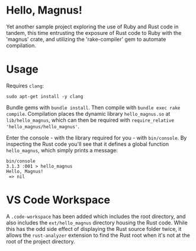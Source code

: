 # Hello, Magnus!

Yet another sample project exploring the use of Ruby and Rust code in tandem, this time entrusting the exposure of Rust code to Ruby with the 'magnus' crate, and utilizing the 'rake-compiler' gem to automate compilation.

# Usage

Requires `clang`: 

```
sudo apt-get install -y clang
```

Bundle gems with `bundle install`. Then compile with `bundle exec rake compile`. Compilation places the dynamic library `hello_magnus.so` at `lib/hello_magnus`, which can then be required with `require_relative 'hello_magnus/hello_magnus'`.

Enter the console - with the library required for you - with `bin/console`. By inspecting the Rust code you'll see that it defines a global function `hello_magnus`, which simply prints a message:

```
bin/console
3.1.3 :001 > hello_magnus
Hello, Magnus!
 => nil
```

# VS Code Workspace

A `.code-workspace` has been added which includes the root directory, and also includes the `ext/hello_magnus` directory housing the Rust code. While this has the odd side effect of displaying the Rust source folder twice, it allows the `rust-analyzer` extension to find the Rust root when it's not at the root of the project directory.
